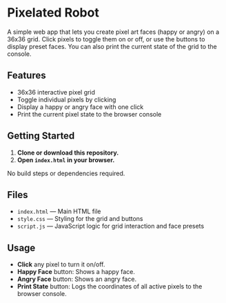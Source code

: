 # Pixelated Robot

A simple web app that lets you create pixel art faces (happy or angry) on a 36x36 grid. Click pixels to toggle them on or off, or use the buttons to display preset faces. You can also print the current state of the grid to the console.

## Features

- 36x36 interactive pixel grid
- Toggle individual pixels by clicking
- Display a happy or angry face with one click
- Print the current pixel state to the browser console

## Getting Started

1. **Clone or download this repository.**
2. **Open `index.html` in your browser.**

No build steps or dependencies required.

## Files

- `index.html` — Main HTML file
- `style.css` — Styling for the grid and buttons
- `script.js` — JavaScript logic for grid interaction and face presets

## Usage

- **Click** any pixel to turn it on/off.
- **Happy Face** button: Shows a happy face.
- **Angry Face** button: Shows an angry face.
- **Print State** button: Logs the coordinates of all active pixels to the browser console.
